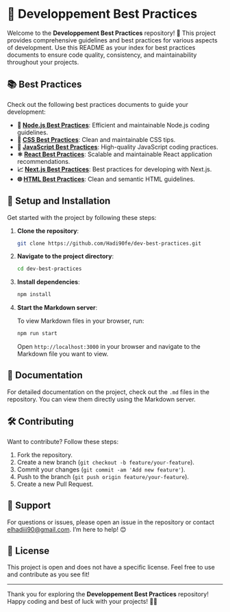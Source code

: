 # 🚀 **Developpement Best Practices**

Welcome to the **Developpement Best Practices** repository! 🎉 This project provides comprehensive guidelines and best practices for various aspects of development. Use this README as your index for best practices documents to ensure code quality, consistency, and maintainability throughout your projects.

## 📚 **Best Practices**

Check out the following best practices documents to guide your development:

- **🔧 [Node.js Best Practices](./markdown/best-practices/Node%20.js%20Best%20Practices.md)**: Efficient and maintainable Node.js coding guidelines.
- **🎨 [CSS Best Practices](./markdown/best-practices/CSS%20Best%20Practices.md)**: Clean and maintainable CSS tips.
- **📜 [JavaScript Best Practices](./markdown/best-practices/JavaScript%20Best%20Practices.md)**: High-quality JavaScript coding practices.
- **⚛️ [React Best Practices](./markdown/best-practices/React%20Best%20Practices.md)**: Scalable and maintainable React application recommendations.
- **📈 [Next.js Best Practices](./markdown/best-practices/Next%20.js%20Best%20Practices.md)**: Best practices for developing with Next.js.
- **🌐 [HTML Best Practices](./markdown/best-practices/HTML%20Best%20Practices.md)**: Clean and semantic HTML guidelines.

## 🔧 **Setup and Installation**

Get started with the project by following these steps:

1. **Clone the repository**:

    ```bash
    git clone https://github.com/Hadi90fe/dev-best-practices.git
    ```

2. **Navigate to the project directory**:

    ```bash
    cd dev-best-practices
    ```

3. **Install dependencies**:

    ```bash
    npm install
    ```

4. **Start the Markdown server**:

    To view Markdown files in your browser, run:

    ```bash
    npm run start
    ```

    Open `http://localhost:3000` in your browser and navigate to the Markdown file you want to view.

## 📄 **Documentation**

For detailed documentation on the project, check out the `.md` files in the repository. You can view them directly using the Markdown server.

## 🛠️ **Contributing**

Want to contribute? Follow these steps:

1. Fork the repository.
2. Create a new branch (`git checkout -b feature/your-feature`).
3. Commit your changes (`git commit -am 'Add new feature'`).
4. Push to the branch (`git push origin feature/your-feature`).
5. Create a new Pull Request.

## 💬 **Support**

For questions or issues, please open an issue in the repository or contact [elhadiii90@gmail.com](mailto:elhadiii90@gmail.com). I’m here to help! 😊

## 📜 **License**

This project is open and does not have a specific license. Feel free to use and contribute as you see fit!

---

Thank you for exploring the **Developpement Best Practices** repository! Happy coding and best of luck with your projects! 🚀✨
